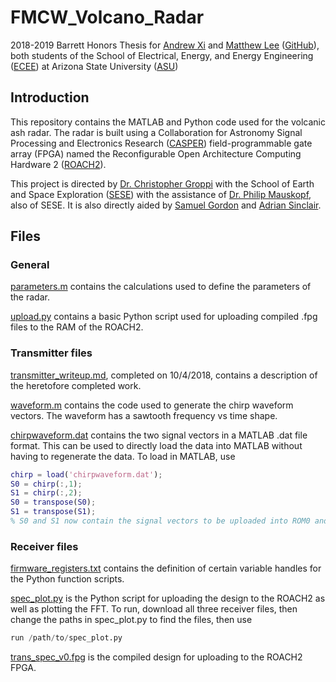 # FMCW_Volcano_Radar
2018-2019 Barrett Honors Thesis for [Andrew Xi](mailto:andrew.xi@asu.edu) and [Matthew Lee](mailto:matthewlee@asu.edu) ([GitHub](https://github.com/Thisismatt)), both students of the School of Electrical, Energy, and Energy Engineering ([ECEE](https://ecee.engineering.asu.edu/)) at Arizona State University ([ASU](https://asu.edu))

## Introduction

This repository contains the MATLAB and Python code used for the volcanic ash radar. The radar is built using a
Collaboration for Astronomy Signal Processing and Electronics Research ([CASPER](https://casper.berkeley.edu/wiki/Main_Page)) field-programmable gate array
(FPGA) named the Reconfigurable Open Architecture Computing Hardware 2 ([ROACH2](https://casper.berkeley.edu/wiki/ROACH2)).

This project is directed by [Dr. Christopher Groppi](mailto:cgroppi@asu.edu) with the School of Earth and Space Exploration ([SESE](https://sese.asu.edu/)) with the assistance of [Dr. Philip Mauskopf](mailto:philip.mauskopf@asu.edu), also of SESE. It is also directly aided by [Samuel Gordon](mailto:sbg2133@gmail.com) and [Adrian Sinclair](mailto:aksincla@asu.edu).

## Files

### General

[parameters.m](parameters.m) contains the calculations used to define the parameters of the radar.

[upload.py](upload.py) contains a basic Python script used for uploading compiled .fpg files to the RAM of the ROACH2.

### Transmitter files

[transmitter_writeup.md](tx/transmitter_writeup.md), completed on 10/4/2018, contains a description of the heretofore completed work.

[waveform.m](tx/waveform.m) contains the code used to generate the chirp waveform vectors. The waveform has a sawtooth frequency vs time shape.

[chirpwaveform.dat](tx/chirpwaveform.dat) contains the two signal vectors in a MATLAB .dat file format. This can be used to directly load the data into MATLAB without having to regenerate the data. To load in MATLAB, use

```matlab
chirp = load('chirpwaveform.dat');
S0 = chirp(:,1);
S1 = chirp(:,2);
S0 = transpose(S0);
S1 = transpose(S1);
% S0 and S1 now contain the signal vectors to be uploaded into ROM0 and ROM1, respectively
```

### Receiver files

[firmware_registers.txt](spectrometer/firmware_registers.txt) contains the definition of certain variable handles for the Python function scripts.

[spec_plot.py](spectrometer/spec_plot.py) is the Python script for uploading the design to the ROACH2 as well as plotting the FFT. To run, download all three receiver files, then change the paths in spec_plot.py to find the files, then use

```python
run /path/to/spec_plot.py
```

[trans_spec_v0.fpg](spectrometer/trans_spec_v0.fpg) is the compiled design for uploading to the ROACH2 FPGA.
